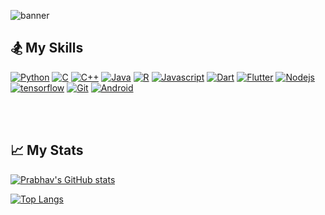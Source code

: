 ![banner](https://github.com/prabhav-pandya/prabhavpandya/blob/master/Banner.PNG)

## 🏂 My Skills

<a href="https://www.python.org/"> ![Python](https://img.shields.io/badge/Python-green?style=for-the-badge&logo=python&logoColor=darkgreen)</a>
<a href="https://www.w3schools.com/c/"> ![C](https://img.shields.io/badge/C%20Language-purple?style=for-the-badge&logo=c&logoColor=white)</a>
<a href="https://www.w3schools.com/cpp/"> ![C++](https://img.shields.io/badge/C%2B%2B-blue?style=for-the-badge&logo=c%2B%2B&logoColor=white)</a>
<a href="https://www.java.com/en/"> ![Java](https://img.shields.io/badge/Java-brown?style=for-the-badge&logo=java&logoColor=white)</a>
<a href="https://www.r-project.org/"> ![R](https://img.shields.io/badge/R%20Language-lightgray?style=for-the-badge&logo=r&logoColor=blue)</a>
<a href="https://www.javascript.com/"> ![Javascript](https://img.shields.io/badge/JavaScript-yellow?style=for-the-badge&logo=javascript&logoColor=black)</a>
<a href="https://dart.dev/"> ![Dart](https://img.shields.io/badge/Dart-lightblue?style=for-the-badge&logo=dart&logoColor=blue)</a>
<a href="https://flutter.dev/"> ![Flutter](https://img.shields.io/badge/Flutter-lightblue?style=for-the-badge&logo=flutter&logoColor=darkblue)</a>
<a href="https://nodejs.org/en/"> ![Nodejs](https://img.shields.io/badge/Node.js-339933?style=for-the-badge&logo=nodedotjs&logoColor=white)</a>
<a href="https://www.tensorflow.org/"> ![tensorflow](https://img.shields.io/badge/Tensorflow-orange?style=for-the-badge&logo=tensorflow&logoColor=white)</a>
<a href="https://git-scm.com/"> ![Git](https://img.shields.io/badge/Git-F05032?style=for-the-badge&logo=git&logoColor=white)</a>
<a href="https://www.android.com/"> ![Android](https://img.shields.io/badge/Android-lightgreen?style=for-the-badge&logo=android&logoColor=darkgreen)</a>

<br><br>
## 📈 My Stats
[![Prabhav's GitHub stats](https://github-readme-stats.vercel.app/api?username=prabhav-pandya&hide=issues&show_icons=true&theme=synthwave)](https://github.com/prabhav-pandya)

[![Top Langs](https://github-readme-stats.vercel.app/api/wakatime?username=prabhav-pandya&layout=compact&theme=synthwave)](https://github.com/prabhav-pandya)

